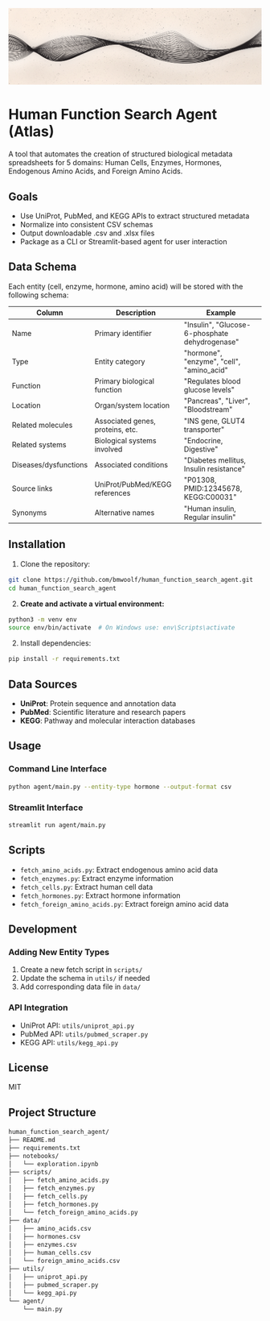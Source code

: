 ![Banner](assets/github_banner.png)

# Human Function Search Agent (Atlas)

A tool that automates the creation of structured biological metadata spreadsheets for 5 domains: Human Cells, Enzymes, Hormones, Endogenous Amino Acids, and Foreign Amino Acids.

## Goals

- Use UniProt, PubMed, and KEGG APIs to extract structured metadata
- Normalize into consistent CSV schemas
- Output downloadable .csv and .xlsx files
- Package as a CLI or Streamlit-based agent for user interaction


## Data Schema

Each entity (cell, enzyme, hormone, amino acid) will be stored with the following schema:

| Column | Description | Example |
|--------|-------------|---------|
| Name | Primary identifier | "Insulin", "Glucose-6-phosphate dehydrogenase" |
| Type | Entity category | "hormone", "enzyme", "cell", "amino_acid" |
| Function | Primary biological function | "Regulates blood glucose levels" |
| Location | Organ/system location | "Pancreas", "Liver", "Bloodstream" |
| Related molecules | Associated genes, proteins, etc. | "INS gene, GLUT4 transporter" |
| Related systems | Biological systems involved | "Endocrine, Digestive" |
| Diseases/dysfunctions | Associated conditions | "Diabetes mellitus, Insulin resistance" |
| Source links | UniProt/PubMed/KEGG references | "P01308, PMID:12345678, KEGG:C00031" |
| Synonyms | Alternative names | "Human insulin, Regular insulin" |

## Installation

1. Clone the repository:
```bash
git clone https://github.com/bmwoolf/human_function_search_agent.git
cd human_function_search_agent
```

2. **Create and activate a virtual environment:**
```bash
python3 -m venv env
source env/bin/activate  # On Windows use: env\Scripts\activate
```

2. Install dependencies:
```bash
pip install -r requirements.txt
```

## Data Sources

- **UniProt**: Protein sequence and annotation data
- **PubMed**: Scientific literature and research papers
- **KEGG**: Pathway and molecular interaction databases

## Usage

### Command Line Interface
```bash
python agent/main.py --entity-type hormone --output-format csv
```

### Streamlit Interface
```bash
streamlit run agent/main.py
```

## Scripts

- `fetch_amino_acids.py`: Extract endogenous amino acid data
- `fetch_enzymes.py`: Extract enzyme information
- `fetch_cells.py`: Extract human cell data
- `fetch_hormones.py`: Extract hormone information
- `fetch_foreign_amino_acids.py`: Extract foreign amino acid data

## Development

### Adding New Entity Types
1. Create a new fetch script in `scripts/`
2. Update the schema in `utils/` if needed
3. Add corresponding data file in `data/`

### API Integration
- UniProt API: `utils/uniprot_api.py`
- PubMed API: `utils/pubmed_scraper.py`
- KEGG API: `utils/kegg_api.py`

## License
MIT

## Project Structure

```
human_function_search_agent/
├── README.md
├── requirements.txt
├── notebooks/
│   └── exploration.ipynb
├── scripts/
│   ├── fetch_amino_acids.py
│   ├── fetch_enzymes.py
│   ├── fetch_cells.py
│   ├── fetch_hormones.py
│   └── fetch_foreign_amino_acids.py
├── data/
│   ├── amino_acids.csv
│   ├── hormones.csv
│   ├── enzymes.csv
│   ├── human_cells.csv
│   └── foreign_amino_acids.csv
├── utils/
│   ├── uniprot_api.py
│   ├── pubmed_scraper.py
│   └── kegg_api.py
└── agent/
    └── main.py
```